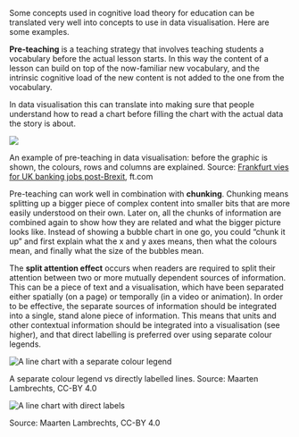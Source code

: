 Some concepts used in cognitive load theory for education can be translated very well into concepts to use in data visualisation. Here are some examples.

**Pre-teaching** is a teaching strategy that involves teaching students a vocabulary before the actual lesson starts. In this way the content of a lesson can build on top of the now-familiar new vocabulary, and the intrinsic cognitive load of the new content is not added to the one from the vocabulary.

In data visualisation this can translate into making sure that people understand how to read a chart before filling the chart with the actual data the story is about.

![ ](Reducing%20the%20cognitive%20load%2070a9cb0c4c8c4f45b66f63a749d9f40e/preteaching-ft.png)

An example of pre-teaching in data visualisation: before the graphic is shown, the colours, rows and columns are explained. Source: [Frankfurt vies for UK banking jobs post-Brexit](https://www.ft.com/content/3f3ce35e-8c9b-11e6-8aa5-f79f5696c731), ft.com

Pre-teaching can work well in combination with **chunking**. Chunking means splitting up a bigger piece of complex content into smaller bits that are more easily understood on their own. Later on, all the chunks of information are combined again to show how they are related and what the bigger picture looks like. Instead of showing a bubble chart in one go, you could “chunk it up” and first explain what the x and y axes means, then what the colours mean, and finally what the size of the bubbles mean.

The **split attention effect** occurs when readers are required to split their attention between two or more mutually dependent sources of information. This can be a piece of text and a visualisation, which have been separated either spatially (on a page) or temporally (in a video or animation). In order to be effective, the separate sources of information should be integrated into a single, stand alone piece of information. This means that units and other contextual information should be integrated into a visualisation (see higher), and that direct labelling is preferred over using separate colour legends.

<p class='center'>
<img src='Reducing%20the%20cognitive%20load%2070a9cb0c4c8c4f45b66f63a749d9f40e/separate-legend2x-100.jpg' alt='A line chart with a separate colour legend' class='max-600' />
</p>

A separate colour legend vs directly labelled lines. Source: Maarten Lambrechts, CC-BY 4.0

<p class='center'>
<img src='Reducing%20the%20cognitive%20load%2070a9cb0c4c8c4f45b66f63a749d9f40e/direct-labels_12x-100.jpg' alt='A line chart with direct labels' class='max-600' />
</p>

Source: Maarten Lambrechts, CC-BY 4.0